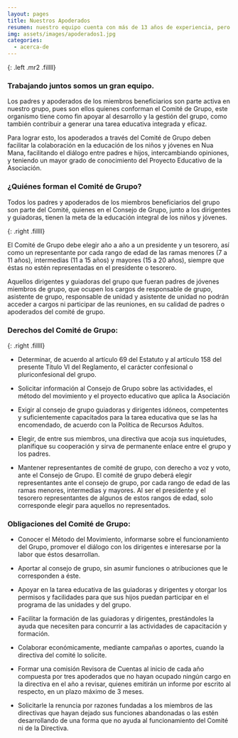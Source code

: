 ```yaml
---
layout: pages
title: Nuestros Apoderados
resumen: nuestro equipo cuenta con más de 13 años de experiencia, pero tambien con gente joven
img: assets/images/apoderados1.jpg
categories: 
  - acerca-de
---
```

<amp-img width="267" height="400" layout="fixed" alt="Nuestros Apoderados" src="/assets/images/apoderados.jpg"></amp-img>
{: .left .mr2 .fillll}

### Trabajando juntos somos un gran equipo.

Los padres y apoderados de los miembros beneficiarios son parte activa en nuestro grupo, pues son ellos quienes conforman el Comité de Grupo, este organismo tiene como fin apoyar al desarrollo y la gestión del grupo, como también contribuir a generar una tarea educativa integrada y eficaz. 

Para lograr esto, los apoderados a través del Comité de Grupo deben facilitar la colaboración en la educación de los niños y jóvenes en Nua Mana, facilitando el diálogo entre padres e hijos, intercambiando opiniones, y teniendo un mayor grado de conocimiento del Proyecto Educativo de la Asociación.

### ¿Quiénes forman el Comité de Grupo?

Todos los padres y apoderados de los miembros beneficiarios del grupo son parte del Comité, quienes en el Consejo de Grupo, junto a los dirigentes y guiadoras, tienen la meta de la educación integral de los niños y jóvenes.

<amp-img width="400" height="267" layout="fixed" alt="Nuestros Apoderados" src="/assets/images/apoderados2.jpg"></amp-img>
{: .right .fillll}

El Comité de Grupo debe elegir año a año a un presidente y un tesorero, así como un representante por cada rango de edad de las ramas menores (7 a 11 años), intermedias (11 a 15 años) y mayores (15 a 20 años), siempre que éstas no estén representadas en el presidente o tesorero.

Aquellos dirigentes y guiadoras del grupo que fueran padres de jóvenes miembros de grupo, que ocupen los cargos de responsable de grupo, asistente de grupo, responsable de unidad y asistente de unidad no podrán acceder a cargos ni participar de las reuniones, en su calidad de padres o apoderados del comité de grupo.

### Derechos del Comité de Grupo:

<amp-img width="360" height="300" layout="fixed" alt="Nuestros Apoderados" src="/assets/images/apoderados3.jpg"></amp-img>
{: .right .fillll}

- Determinar, de acuerdo al artículo 69 del Estatuto y al artículo 158 del presente Título VI del Reglamento, el carácter confesional o pluriconfesional del grupo.

- Solicitar información al Consejo de Grupo sobre las actividades, el método del movimiento y el proyecto educativo que aplica la Asociación

- Exigir al consejo de grupo guiadoras y dirigentes idóneos, competentes y suficientemente capacitados para la tarea educativa que se las ha encomendado, de acuerdo con la Política de Recursos Adultos.

- Elegir, de entre sus miembros, una directiva que acoja sus inquietudes, planifique su cooperación y sirva de permanente enlace entre el grupo y los padres.

- Mantener representantes de comité de grupo, con derecho a voz y voto, ante el Consejo de Grupo. El comité de grupo deberá elegir representantes ante el consejo de grupo, por cada rango de edad de las ramas menores, intermedias y mayores. Al ser el presidente y el tesorero representantes de algunos de estos rangos de edad, solo corresponde elegir para aquellos no representados.

### Obligaciones del Comité de Grupo:

- Conocer el Método del Movimiento, informarse sobre el funcionamiento del Grupo, promover el diálogo con los dirigentes e interesarse por la labor que éstos desarrollan.

- Aportar al consejo de grupo, sin asumir funciones o atribuciones que le corresponden a éste.

- Apoyar en la tarea educativa de las guiadoras y dirigentes y otorgar los permisos y facilidades para que sus hijos puedan participar en el programa de las unidades y del grupo.

- Facilitar la formación de las guiadoras y dirigentes, prestándoles la ayuda que necesiten para concurrir a las actividades de capacitación y formación.

- Colaborar económicamente, mediante campañas o aportes, cuando la directiva del comité lo solicite.

- Formar una comisión Revisora de Cuentas al inicio de cada año compuesta por tres apoderados que no hayan ocupado ningún cargo en la directiva en el año a revisar, quienes emitirán un informe por escrito al respecto, en un plazo máximo de 3 meses.

- Solicitarle la renuncia por razones fundadas a los miembros de las directivas que hayan dejado sus funciones abandonadas o las estén desarrollando de una forma que no ayuda al funcionamiento del Comité ni de la Directiva.
